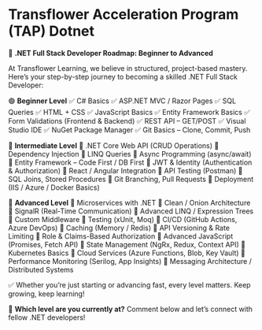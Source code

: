 # Transflower Acceleration Program (TAP) Dotnet

🚀 **.NET Full Stack Developer Roadmap: Beginner to Advanced**

At Transflower Learning, we believe in structured, project-based mastery. Here’s your step-by-step journey to becoming a skilled .NET Full Stack Developer:


🟢 **Beginner Level**
✅ C# Basics
✅ ASP.NET MVC / Razor Pages
✅ SQL Queries
✅ HTML + CSS
✅ JavaScript Basics
✅ Entity Framework Basics
✅ Form Validations (Frontend & Backend)
✅ REST API – GET/POST
✅ Visual Studio IDE
✅ NuGet Package Manager
✅ Git Basics – Clone, Commit, Push


🔵 **Intermediate Level**
🚀 .NET Core Web API (CRUD Operations)
🚀 Dependency Injection
🚀 LINQ Queries
🚀 Async Programming (async/await)
🚀 Entity Framework – Code First / DB First
🚀 JWT & Identity (Authentication & Authorization)
🚀 React / Angular Integration
🚀 API Testing (Postman)
🚀 SQL Joins, Stored Procedures
🚀 Git Branching, Pull Requests
🚀 Deployment (IIS / Azure / Docker Basics)



🔴 **Advanced Level**
🧠 Microservices with .NET
🧠 Clean / Onion Architecture
🧠 SignalR (Real-Time Communication)
🧠 Advanced LINQ / Expression Trees
🧠 Custom Middleware
🧠 Testing (xUnit, Moq)
🧠 CI/CD (GitHub Actions, Azure DevOps)
🧠 Caching (Memory / Redis)
🧠 API Versioning & Rate Limiting
🧠 Role & Claims-Based Authorization
🧠 Advanced JavaScript (Promises, Fetch API)
🧠 State Management (NgRx, Redux, Context API)
🧠 Kubernetes Basics
🧠 Cloud Services (Azure Functions, Blob, Key Vault)
🧠 Performance Monitoring (Serilog, App Insights)
🧠 Messaging Architecture / Distributed Systems



✅ Whether you’re just starting or advancing fast, every level matters. Keep growing, keep learning!

📌 **Which level are you currently at?** Comment below and let’s connect with fellow .NET developers!

